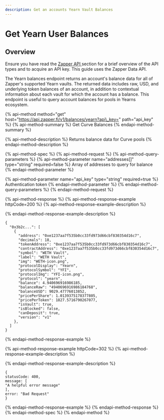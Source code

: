```yaml
---
description: Get an accounts Yearn Vault Balances
---
```


# Get Yearn User Balances

## Overview

Ensure you have read the [Zapper API ](../zapper-api.md)section for a brief overview of the API types and to acquire an API key. This guide uses the Zapper Data API.

The Yearn balances endpoint returns an account's balance data for all of Zapper's supported Yearn vaults. The returned data includes raw, USD, and underlying token balances of an account, in addition to contextual information about each vault for which the account has a balance. This endpoint is useful to query account balances for pools in Yearns ecosystem.

{% api-method method="get" host="https://api.zapper.fi/v1/balances/yearn?api\_key=" path="api\_key" %}
{% api-method-summary %}
Get Curve Balances
{% endapi-method-summary %}

{% api-method-description %}
Returns balance data for Curve pools
{% endapi-method-description %}

{% api-method-spec %}
{% api-method-request %}
{% api-method-query-parameters %}
{% api-method-parameter name="addresses\[\]" type="string" required=false %}
Array of addresses to query for balance
{% endapi-method-parameter %}

{% api-method-parameter name="api\_key" type="string" required=true %}
Authentication token
{% endapi-method-parameter %}
{% endapi-method-query-parameters %}
{% endapi-method-request %}

{% api-method-response %}
{% api-method-response-example httpCode=200 %}
{% api-method-response-example-description %}

{% endapi-method-response-example-description %}

```
{
  "0x3b2c...": [
    {
      "address": "0xe1237aa7f535b0cc33fd973d66cbf830354d16c7",
      "decimals": 18,
      "tokenAddress": "0xe1237aa7f535b0cc33fd973d66cbf830354d16c7",
      "contractAddress": "0xe1237aa7f535b0cc33fd973d66cbf830354d16c7",
      "symbol": "WETH Vault",
      "label": "WETH Vault",
      "img": "WETH-icon.png",
      "protocolDisplay": "Yearn",
      "protocolSymbol": "YFI",
      "protocolImg": "YFI-icon.png",
      "protocol": "yearn",
      "balance": 4.940696916986185,
      "balanceRaw": "4940696916986184768",
      "balanceUSD": 9029.47776013852,
      "pricePerShare": 1.0139375178377805,
      "pricePerToken": 1827.5716790267077,
      "isVault": true,
      "isBlocked": false,
      "canDeposit": true,
      "version": "v1"
    },
  ]
}
```
{% endapi-method-response-example %}

{% api-method-response-example httpCode=302 %}
{% api-method-response-example-description %}

{% endapi-method-response-example-description %}

```
{
statusCode: 400,
message: [
"A helpful error message"
],
error: "Bad Request"
}
```
{% endapi-method-response-example %}
{% endapi-method-response %}
{% endapi-method-spec %}
{% endapi-method %}

